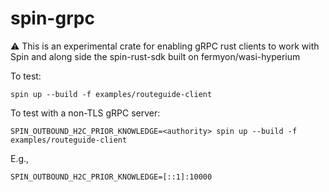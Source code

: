 # spin-grpc

⚠️ This is an experimental crate for enabling gRPC rust clients to work with Spin and along side the spin-rust-sdk built on fermyon/wasi-hyperium

To test:
```
spin up --build -f examples/routeguide-client
```

To test with a non-TLS gRPC server:
```
SPIN_OUTBOUND_H2C_PRIOR_KNOWLEDGE=<authority> spin up --build -f examples/routeguide-client
```

E.g.,
```
SPIN_OUTBOUND_H2C_PRIOR_KNOWLEDGE=[::1]:10000
```
